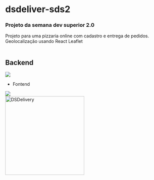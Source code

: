 # dsdeliver-sds2

### Projeto da semana dev superior 2.0

Projeto para uma pizzaria online com cadastro e entrega de pedidos.</br>
Geolocalização usando React Leaflet</br>
</br>
## Backend
<img src="https://img.shields.io/static/v1?label=spring&message=framework&color=brightgreen&style=for-the-badge&logo=SPRING"/>

- Fontend
<img src="https://img.shields.io/static/v1?label=react&message=framework&color=blue&style=for-the-badge&logo=REACT"/>
</br>
<a align="left" href="https://luizfelipetozatti-sds2.netlify.app/"><img src="https://d33wubrfki0l68.cloudfront.net/60073ff30c23040008260936/screenshot.png" alt="DSDelivery" width="250"/></a>
